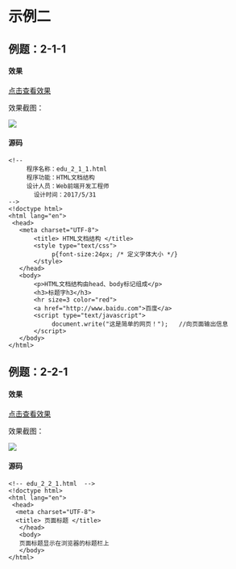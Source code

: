 # 示例二
## 例题：2-1-1
#### 效果
<a href="https://html.21df.tk/ch2/edu_2_1_1.html" target="view_window">点击查看效果</a>

效果截图：

<img src="/img/2/2-1-1.png" />

#### 源码
```
<!-- 
     程序名称：edu_2_1_1.html 
     程序功能：HTML文档结构
     设计人员：Web前端开发工程师
	   设计时间：2017/5/31
-->
<!doctype html>
<html lang="en">
 <head>
   <meta charset="UTF-8">
       <title> HTML文档结构 </title>
	   <style type="text/css">
		    p{font-size:24px; /* 定义字体大小 */}
	   </style>
   </head>
   <body>
       <p>HTML文档结构由head、body标记组成</p>
	   <h3>标题字h3</h3>
	   <hr size=3 color="red">
	   <a href="http://www.baidu.com">百度</a>
	   <script type="text/javascript">
	  		document.write("这是简单的网页！");	  //向页面输出信息
	   </script>
   </body>
</html>
```
## 例题：2-2-1
#### 效果
<a href="https://html.21df.tk/ch2/edu_2_2_1.html" target="view_window">点击查看效果</a>

效果截图：

<img src="/img/2/2-2-1.png" />

#### 源码
```
<!-- edu_2_2_1.html  -->
<!doctype html>
<html lang="en">
 <head>
  <meta charset="UTF-8">
  <title> 页面标题 </title>
   </head>
   <body>
   页面标题显示在浏览器的标题栏上  
   </body>
</html>
```